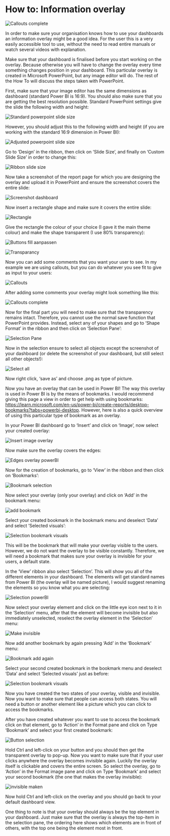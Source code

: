 # How to: Information overlay

![Callouts complete](https://github.com/user-attachments/assets/62b94b6b-188e-4b0d-8857-ab573f18ce53)

In order to make sure your organisation knows how to use your dashboards an information overlay might be a good idea. For the user this is a very easily accessible tool to use, without the need to read entire manuals or watch several videos with explanation.

Make sure that your dashboard is finalised before you start working on the overlay. Because otherwise you will have to change the overlay every time something changes position in your dashboard. This particular overlay is created in Microsoft PowerPoint, but any image editor will do. The rest of the How To will discuss the steps taken with PowerPoint.

First, make sure that your image editor has the same dimensions as dashboard (standard Power BI is 16:9). You should also make sure that you are getting the best resolution possible. Standard PowerPoint settings give the slide the following width and height:

![Standard powerpoint slide size](https://github.com/user-attachments/assets/42b9a1c3-2bf5-4aa7-99c3-cb5c419bf12f)

However, you should adjust this to the following width and height (if you are working with the standard 16:9 dimension in Power BI):

![Adjusted powerpoint slide size](https://github.com/user-attachments/assets/a985c64c-5076-4353-acc9-e38cb40470dc)

Go to ‘Design’ in the ribbon, then click on ‘Slide Size’, and finally on ‘Custom Slide Size’ in order to change this:

![Ribbon slide size](https://github.com/user-attachments/assets/06f6d88f-d4c2-4cb8-ba95-d25cd4caefe7)

Now take a screenshot of the report page for which you are designing the overlay and upload it in PowerPoint and ensure the screenshot covers the entire slide:

![Screenshot dashboard](https://github.com/user-attachments/assets/b5d04117-0d7a-419e-ac87-8b86a42e61a6)

Now insert a rectangle shape and make sure it covers the entire slide:

![Rectangle](https://github.com/user-attachments/assets/c516df2d-f850-41ef-a4ec-093ce9594279)

Give the rectangle the colour of your choice (I gave it the main theme colour) and make the shape transparent (I use 80% transparency):

![Buttons fill aanpassen](https://github.com/user-attachments/assets/748acf51-c21c-44ea-8eb6-57fe1d2d0126)

![Transparancy](https://github.com/user-attachments/assets/f02d0f9b-bdbe-4fa4-9b5f-486f1b28dce6)

Now you can add some comments that you want your user to see. In my example we are using callouts, but you can do whatever you see fit to give as input to your users:

![Callouts](https://github.com/user-attachments/assets/b9a675f5-bac8-435f-9ef7-002ab3c46df6)

After adding some comments your overlay might look something like this:

![Callouts complete](https://github.com/user-attachments/assets/c19a3f49-e2a9-4a5b-9218-f314bc33eb66)

Now for the final part you will need to make sure that the transparency remains intact. Therefore, you cannot use the normal save function that PowerPoint provides. Instead, select any of your shapes and go to ‘Shape Format’ in the ribbon and then click on ‘Selection Pane’:

![Selection Pane](https://github.com/user-attachments/assets/d984fa0e-1efd-4be7-a025-2633acbd2e93)

Now in the selection ensure to select all objects except the screenshot of your dashboard (or delete the screenshot of your dashboard, but still select all other objects!):

![Select all](https://github.com/user-attachments/assets/efddb0c1-237c-4d4b-ad84-bfeb1687c61d)

Now right click, ‘save as’ and choose .png as type of picture.

Now you have an overlay that can be used in Power BI! The way this overlay is used in Power BI is by the means of bookmarks. I would recommend giving this page a view in order to get help with using bookmarks: https://learn.microsoft.com/en-us/power-bi/create-reports/desktop-bookmarks?tabs=powerbi-desktop. However, here is also a quick overview of using this particular type of bookmark as an overlay.

In your Power BI dashboard go to ‘Insert’ and click on ‘Image’, now select your created overlay:

![Insert image overlay](https://github.com/user-attachments/assets/93b861bf-833f-4b16-8ba6-51ed5c80324e)

Now make sure the overlay covers the edges:

![Edges overlay powerBI](https://github.com/user-attachments/assets/a619d364-cf38-4fdd-a890-70675bd6f968)

Now for the creation of bookmarks, go to ‘View’ in the ribbon and then click on ‘Bookmarks’:

![Bookmark selection](https://github.com/user-attachments/assets/ec9c2fbc-7767-4885-be8b-59b42a156f4a)

Now select your overlay (only your overlay) and click on ‘Add’ in the bookmark menu:

![add bookmark](https://github.com/user-attachments/assets/c282479b-d27b-46a6-9824-ccf81322a4f9)

Select your created bookmark in the bookmark menu and deselect ‘Data’ and select ‘Selected visuals’:

![Selection bookmark visuals](https://github.com/user-attachments/assets/b2fa723f-fa1a-4262-9894-606753768b27)

This will be the bookmark that will make your overlay visible to the users. However, we do not want the overlay to be visible constantly. Therefore, we will need a bookmark that makes sure your overlay is invisible for your users, a default state.

In the ‘View’ ribbon also select ‘Selection’. This will show you all of the different elements in your dashboard. The elements will get standard names from Power BI (the overlay will be named picture), I would suggest renaming the elements so you know what you are selecting:

![Selection powerBI](https://github.com/user-attachments/assets/683f1b98-bc9c-477f-88d7-f99be678b601)

Now select your overlay element and click on the little eye icon next to it in the ‘Selection’ menu, after that the element will become invisible but also immediately unselected, reselect the overlay element in the ‘Selection’ menu:

![Make invisible](https://github.com/user-attachments/assets/2eb22084-8f70-44f4-ab1b-00b0cc62e833)

Now add another bookmark by again pressing ‘Add’ in the ‘Bookmark’ menu:

![Bookmark add again](https://github.com/user-attachments/assets/f2f699f5-ca53-4197-a621-9adfe29a9cfb)

Select your second created bookmark in the bookmark menu and deselect ‘Data’ and select ‘Selected visuals’ just as before:

![Selection bookmark visuals](https://github.com/user-attachments/assets/335c7312-41aa-4f82-bf15-148bef2543de)

Now you have created the two states of your overlay, visible and invisible. Now you want to make sure that people can access both states. You will need a button or another element like a picture which you can click to access the bookmarks.

After you have created whatever you want to use to access the bookmark click on that element, go to ‘Action’ in the Format pane and click on Type ‘Bookmark’ and select your first created bookmark:

![Button selection](https://github.com/user-attachments/assets/99aa0c4f-f8c2-4b3e-b42f-ae442d494149)

Hold Ctrl and left-click on your button and you should then get the transparent overlay to pop-up. Now you want to make sure that if your user clicks anywhere the overlay becomes invisible again. Luckily the overlay itself is clickable and covers the entire screen. So select the overlay, go to ‘Action’ in the Format image pane and click on Type ‘Bookmark’ and select your second bookmark (the one that makes the overlay invisible):

![invisible maken](https://github.com/user-attachments/assets/045ef1c2-5391-4f47-9bd5-17328f97bfd5)

Now hold Ctrl and left-click on the overlay and you should go back to your default dashboard view.

One thing to note is that your overlay should always be the top element in your dashboard. Just make sure that the overlay is always the top-item in the selection pane, the ordering here shows which elements are in front of others, with the top one being the element most in front.
